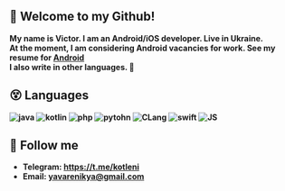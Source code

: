 ## 👋 Welcome to my Github!
<b>My name is Victor. I am an Android/iOS developer. Live in Ukraine.<br>
At the moment, I am considering Android vacancies for work. See my resume for <a href="https://cord-attraction-899.notion.site/Resume-9c591d0061cb40ab899cb87e520387da">Android</a><br>
I also write in other languages. 🤡
  
## 😵 Languages 

![java](https://img.shields.io/badge/-Java-070c0f)
![kotlin](https://img.shields.io/badge/-Kotlin-070c0f)
![php](https://img.shields.io/badge/-PHP-070c0f)
![pytohn](https://img.shields.io/badge/-Python-070c0f)
![CLang](https://img.shields.io/badge/-CLang-070c0f)
![swift](https://img.shields.io/badge/-Swift-070c0f)
![JS](https://img.shields.io/badge/-JS-070c0f)

## 🥳 Follow me
- Telegram: https://t.me/kotleni
- Email: yavarenikya@gmail.com 
  
<!-- 🤡: lol? -->
